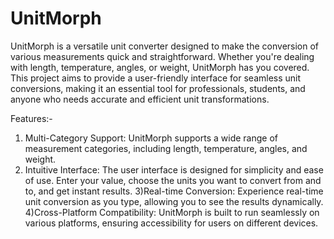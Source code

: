 # UnitMorph
UnitMorph is a versatile unit converter designed to make the conversion of various measurements quick and straightforward. Whether you're dealing with length, temperature, angles, or weight, UnitMorph has you covered.  This project aims to provide a user-friendly interface for seamless unit conversions, making it an essential tool for professionals, students, and anyone who needs accurate and efficient unit transformations.

Features:-
1) Multi-Category Support: UnitMorph supports a wide range of measurement categories, including length, temperature, angles, and weight.
2) Intuitive Interface: The user interface is designed for simplicity and ease of use. Enter your value, choose the units you want to convert from and to, and get instant results.
3)Real-time Conversion: Experience real-time unit conversion as you type, allowing you to see the results dynamically.
4)Cross-Platform Compatibility: UnitMorph is built to run seamlessly on various platforms, ensuring accessibility for users on different devices.
